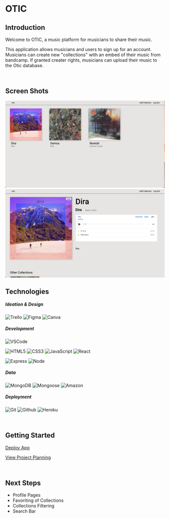  # OTIC

  ## Introduction

Welcome to OTIC, a music platform for musicians to share their music.

This application allows musicians and users to sign up for an account. Musicians can create new "collections" with an embed of their music from bandcamp. If granted creater rights, musicians can upload their music to the Otic database.

<br>

## Screen Shots  

<img src="public/images/ss-1.png">
<img src="public/images/ss-2.png">



<br>

## Technologies
##### Ideation & Design
  ![Trello](https://img.shields.io/badge/-Trello-DEEB3B?style=flat&logo=trello&logoColor=black)
  ![Figma](https://img.shields.io/badge/-Figma-DEEB3B?style=flat&logo=figma&logoColor=black)
  ![Canva](https://img.shields.io/badge/-Canva-DEEB3B?style=flat&logo=canva&logoColor=black)

##### Development
  ![VSCode](https://img.shields.io/badge/-VS_Code-DEEB3B?style=flat&logo=visualstudio&logoColor=black)

  ![HTML5](https://img.shields.io/badge/-HTML5-DEEB3B?style=flat&logo=html5&logoColor=black)
  ![CSS3](https://img.shields.io/badge/-CSS-DEEB3B?style=flat&logo=css3&logoColor=black)
  ![JavaScript](https://img.shields.io/badge/-JavaScript-DEEB3B?style=flat&logo=javascript&logoColor=black)
  ![React](https://img.shields.io/badge/-React-DEEB3B?style=flat&logo=react&logoColor=black)

  ![Express](https://img.shields.io/badge/-Express-DEEB3B?style=flat&logo=express&logoColor=black)
  ![Node](https://img.shields.io/badge/-Node.js-DEEB3B?style=flat&logo=node.js&logoColor=black)

##### Data
  ![MongoDB](https://img.shields.io/badge/-MongoDB-DEEB3B?style=flat&logo=mongodb&logoColor=black)
  ![Mongoose](https://img.shields.io/badge/-Mongoose_ODM-DEEB3B?style=flat&logo=mongodb&logoColor=black)
  ![Amazon](https://img.shields.io/badge/-AWS-DEEB3B?style=flat&logo=amazon&logoColor=black)

##### Deployment
  ![Git](https://img.shields.io/badge/-Git-DEEB3B?style=flat&logo=git&logoColor=black)
  ![Github](https://img.shields.io/badge/-GitHub-DEEB3B?style=flat&logo=github&logoColor=black)
  ![Heroku](https://img.shields.io/badge/-Heroku-DEEB3B?style=flat&logo=heroku&logoColor=black)

<br>

## Getting Started

[Deploy App](https://otic.herokuapp.com/)

[View Project Planning](https://trello.com/b/7FtAGpaj/otic)

<br>

## Next Steps

- Profile Pages
- Favoriting of Collections
- Collections Filtering
- Search Bar

<br>